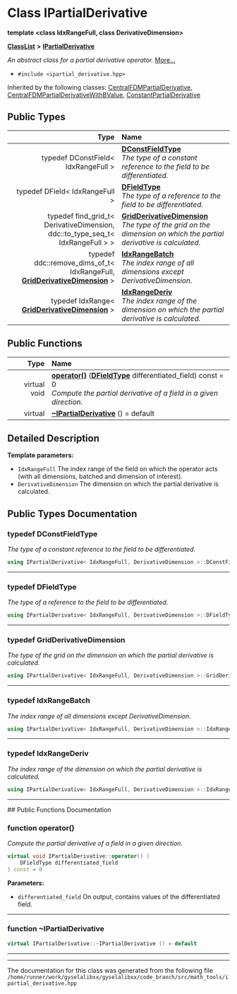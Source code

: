 

# Class IPartialDerivative

**template &lt;class IdxRangeFull, class DerivativeDimension&gt;**



[**ClassList**](annotated.md) **>** [**IPartialDerivative**](classIPartialDerivative.md)



_An abstract class for a partial derivative operator._ [More...](#detailed-description)

* `#include <ipartial_derivative.hpp>`





Inherited by the following classes: [CentralFDMPartialDerivative](classCentralFDMPartialDerivative.md),  [CentralFDMPartialDerivativeWithBValue](classCentralFDMPartialDerivativeWithBValue.md),  [ConstantPartialDerivative](classConstantPartialDerivative.md)












## Public Types

| Type | Name |
| ---: | :--- |
| typedef DConstField&lt; IdxRangeFull &gt; | [**DConstFieldType**](#typedef-dconstfieldtype)  <br>_The type of a constant reference to the field to be differentiated._  |
| typedef DField&lt; IdxRangeFull &gt; | [**DFieldType**](#typedef-dfieldtype)  <br>_The type of a reference to the field to be differentiated._  |
| typedef find\_grid\_t&lt; DerivativeDimension, ddc::to\_type\_seq\_t&lt; IdxRangeFull &gt; &gt; | [**GridDerivativeDimension**](#typedef-gridderivativedimension)  <br>_The type of the grid on the dimension on which the partial derivative is calculated._  |
| typedef ddc::remove\_dims\_of\_t&lt; IdxRangeFull, [**GridDerivativeDimension**](classIPartialDerivative.md#typedef-gridderivativedimension) &gt; | [**IdxRangeBatch**](#typedef-idxrangebatch)  <br>_The index range of all dimensions except DerivativeDimension._  |
| typedef IdxRange&lt; [**GridDerivativeDimension**](classIPartialDerivative.md#typedef-gridderivativedimension) &gt; | [**IdxRangeDeriv**](#typedef-idxrangederiv)  <br>_The index range of the dimension on which the partial derivative is calculated._  |




















## Public Functions

| Type | Name |
| ---: | :--- |
| virtual void | [**operator()**](#function-operator) ([**DFieldType**](classIPartialDerivative.md#typedef-dfieldtype) differentiated\_field) const = 0<br>_Compute the partial derivative of a field in a given direction._  |
| virtual  | [**~IPartialDerivative**](#function-ipartialderivative) () = default<br> |




























## Detailed Description




**Template parameters:**


* `IdxRangeFull` The index range of the field on which the operator acts (with all dimensions, batched and dimension of interest). 
* `DerivativeDimension` The dimension on which the partial derivative is calculated. 




    
## Public Types Documentation




### typedef DConstFieldType 

_The type of a constant reference to the field to be differentiated._ 
```C++
using IPartialDerivative< IdxRangeFull, DerivativeDimension >::DConstFieldType =  DConstField<IdxRangeFull>;
```




<hr>



### typedef DFieldType 

_The type of a reference to the field to be differentiated._ 
```C++
using IPartialDerivative< IdxRangeFull, DerivativeDimension >::DFieldType =  DField<IdxRangeFull>;
```




<hr>



### typedef GridDerivativeDimension 

_The type of the grid on the dimension on which the partial derivative is calculated._ 
```C++
using IPartialDerivative< IdxRangeFull, DerivativeDimension >::GridDerivativeDimension =  find_grid_t<DerivativeDimension, ddc::to_type_seq_t<IdxRangeFull> >;
```




<hr>



### typedef IdxRangeBatch 

_The index range of all dimensions except DerivativeDimension._ 
```C++
using IPartialDerivative< IdxRangeFull, DerivativeDimension >::IdxRangeBatch =  ddc::remove_dims_of_t<IdxRangeFull, GridDerivativeDimension>;
```




<hr>



### typedef IdxRangeDeriv 

_The index range of the dimension on which the partial derivative is calculated._ 
```C++
using IPartialDerivative< IdxRangeFull, DerivativeDimension >::IdxRangeDeriv =  IdxRange<GridDerivativeDimension>;
```




<hr>
## Public Functions Documentation




### function operator() 

_Compute the partial derivative of a field in a given direction._ 
```C++
virtual void IPartialDerivative::operator() (
    DFieldType differentiated_field
) const = 0
```





**Parameters:**


* `differentiated_field` On output, contains values of the differentiated field. 




        

<hr>



### function ~IPartialDerivative 

```C++
virtual IPartialDerivative::~IPartialDerivative () = default
```




<hr>

------------------------------
The documentation for this class was generated from the following file `/home/runner/work/gyselalibxx/gyselalibxx/code_branch/src/math_tools/ipartial_derivative.hpp`

